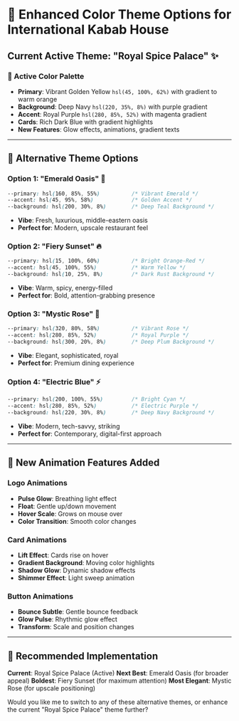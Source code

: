 # 🎨 Enhanced Color Theme Options for International Kabab House

## Current Active Theme: "Royal Spice Palace" ✨

### 🌟 Active Color Palette
- **Primary**: Vibrant Golden Yellow `hsl(45, 100%, 62%)` with gradient to warm orange
- **Background**: Deep Navy `hsl(220, 35%, 8%)` with purple gradient
- **Accent**: Royal Purple `hsl(280, 85%, 52%)` with magenta gradient
- **Cards**: Rich Dark Blue with gradient highlights
- **New Features**: Glow effects, animations, gradient texts

---

## 🎯 Alternative Theme Options

### Option 1: "Emerald Oasis" 💎
```css
--primary: hsl(160, 85%, 55%)          /* Vibrant Emerald */
--accent: hsl(45, 95%, 58%)            /* Golden Accent */
--background: hsl(200, 30%, 8%)        /* Deep Teal Background */
```
- **Vibe**: Fresh, luxurious, middle-eastern oasis
- **Perfect for**: Modern, upscale restaurant feel

### Option 2: "Fiery Sunset" 🔥
```css
--primary: hsl(15, 100%, 60%)          /* Bright Orange-Red */
--accent: hsl(45, 100%, 55%)           /* Warm Yellow */
--background: hsl(10, 25%, 8%)         /* Dark Rust Background */
```
- **Vibe**: Warm, spicy, energy-filled
- **Perfect for**: Bold, attention-grabbing presence

### Option 3: "Mystic Rose" 🌹
```css
--primary: hsl(320, 80%, 58%)          /* Vibrant Rose */
--accent: hsl(280, 85%, 52%)           /* Royal Purple */
--background: hsl(300, 20%, 8%)        /* Deep Plum Background */
```
- **Vibe**: Elegant, sophisticated, royal
- **Perfect for**: Premium dining experience

### Option 4: "Electric Blue" ⚡
```css
--primary: hsl(200, 100%, 55%)         /* Bright Cyan */
--accent: hsl(280, 85%, 52%)           /* Electric Purple */
--background: hsl(220, 30%, 8%)        /* Deep Navy Background */
```
- **Vibe**: Modern, tech-savvy, striking
- **Perfect for**: Contemporary, digital-first approach

---

## 🌈 New Animation Features Added

### Logo Animations
- **Pulse Glow**: Breathing light effect
- **Float**: Gentle up/down movement
- **Hover Scale**: Grows on mouse over
- **Color Transition**: Smooth color changes

### Card Animations
- **Lift Effect**: Cards rise on hover
- **Gradient Background**: Moving color highlights
- **Shadow Glow**: Dynamic shadow effects
- **Shimmer Effect**: Light sweep animation

### Button Animations
- **Bounce Subtle**: Gentle bounce feedback
- **Glow Pulse**: Rhythmic glow effect
- **Transform**: Scale and position changes

---

## 🚀 Recommended Implementation

**Current**: Royal Spice Palace (Active)
**Next Best**: Emerald Oasis (for broader appeal)
**Boldest**: Fiery Sunset (for maximum attention)
**Most Elegant**: Mystic Rose (for upscale positioning)

Would you like me to switch to any of these alternative themes, or enhance the current "Royal Spice Palace" theme further?